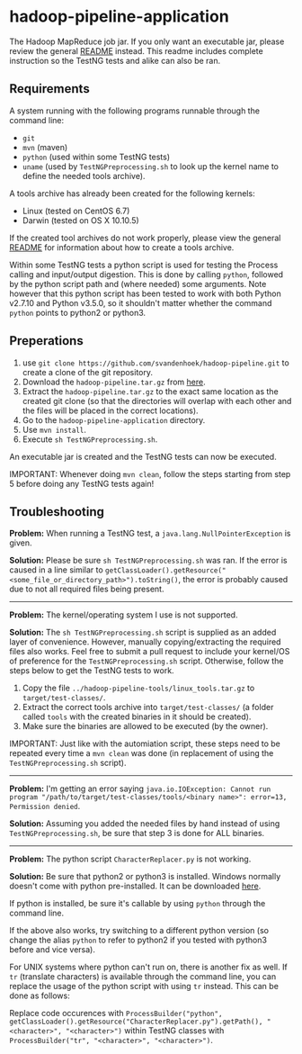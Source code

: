 # hadoop-pipeline-application
The Hadoop MapReduce job jar. If you only want an executable jar, please review the general [README](../README.md) instead. This readme includes complete instruction so the TestNG tests and alike can also be ran.

## Requirements
A system running with the following programs runnable through the command line:

* `git`
* `mvn` (maven)
* `python` (used within some TestNG tests)
* `uname` (used by `TestNGPreprocessing.sh` to look up the kernel name to define the needed tools archive).

A tools archive has already been created for the following kernels:

* Linux (tested on CentOS 6.7)
* Darwin (tested on OS X 10.10.5)

If the created tool archives do not work properly, please view the general [README](../README.md#creating-a-toolstargz) for information about how to create a tools archive.

Within some TestNG tests a python script is used for testing the Process calling and input/output digestion. This is done by calling `python`, followed by the python script path and (where needed) some arguments. Note however that this python script has been tested to work with both Python v2.7.10 and Python v3.5.0, so it shouldn't matter whether the command `python` points to python2 or python3.

## Preperations
1. use `git clone https://github.com/svandenhoek/hadoop-pipeline.git` to create a clone of the git repository.
2. Download the `hadoop-pipeline.tar.gz` from [here](https://molgenis26.target.rug.nl/downloads/hadoop/).
3. Extract the `hadoop-pipeline.tar.gz` to the exact same location as the created git clone (so that the directories will overlap with each other and the files will be placed in the correct locations).
4. Go to the  `hadoop-pipeline-application` directory.
5. Use `mvn install`.
6. Execute `sh TestNGPreprocessing.sh`.

An executable jar is created and the TestNG tests can now be executed.

IMPORTANT: Whenever doing `mvn clean`, follow the steps starting from step 5 before doing any TestNG tests again!

## Troubleshooting

__Problem:__
When running a TestNG test, a `java.lang.NullPointerException` is given.

__Solution:__
Please be sure `sh TestNGPreprocessing.sh` was ran. If the error is caused in a line similar to `getClassLoader().getResource("<some_file_or_directory_path>").toString()`, the error is probably caused due to not all required files being present.
 
---

__Problem:__
The kernel/operating system I use is not supported.

__Solution:__
The `sh TestNGPreprocessing.sh` script is supplied as an added layer of convenience. However, manually copying/extracting the required files also works. Feel free to submit a pull request to include your kernel/OS of preference for the `TestNGPreprocessing.sh` script. Otherwise, follow the steps below to get the TestNG tests to work.

1. Copy the file `../hadoop-pipeline-tools/linux_tools.tar.gz` to `target/test-classes/`.
2. Extract the correct tools archive into `target/test-classes/` (a folder called `tools` with the created binaries in it should be created).
3. Make sure the binaries are allowed to be executed (by the owner).

IMPORTANT: Just like with the automiation script, these steps need to be repeated every time a `mvn clean` was done (in replacement of using the `TestNGPreprocessing.sh` script).

---

__Problem:__
I'm getting an error saying `java.io.IOException: Cannot run program "/path/to/target/test-classes/tools/<binary name>": error=13, Permission denied`.

__Solution:__
Assuming you added the needed files by hand instead of using `TestNGPreprocessing.sh`, be sure that step 3 is done for ALL binaries.

---

__Problem:__
The python script `CharacterReplacer.py` is not working.

__Solution:__
Be sure that python2 or python3 is installed. Windows normally doesn't come with python pre-installed. It can be downloaded [here](https://www.python.org/).

If python is installed, be sure it's callable by using `python` through the command line.

If the above also works, try switching to a different python version (so change the alias `python` to refer to python2 if you tested with python3 before and vice versa).

For UNIX systems where python can't run on, there is another fix as well. If `tr` (translate characters) is available through the command line, you can replace the usage of the python script with using `tr` instead. This can be done as follows:

Replace code occurences with `ProcessBuilder("python", getClassLoader().getResource("CharacterReplacer.py").getPath(), "<character>", "<character>")` within TestNG classes with `ProcessBuilder("tr", "<character>", "<character>")`.

